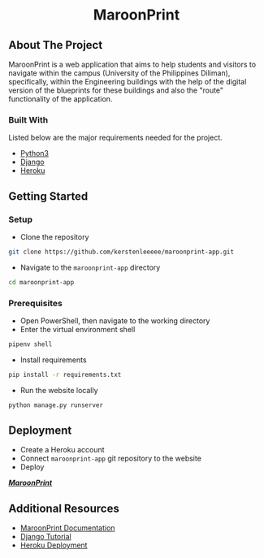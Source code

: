 <p align="center">
  <a href="https://github.com/othneildrew/Best-README-Template">
    <!--<img src="images/logo.png" alt="Logo" width="80" height="80">-->
  </a>
  <h1 align="center">MaroonPrint</h1>
</p>

<!-- ABOUT THE PROJECT -->
## About The Project

MaroonPrint is a web application that aims to help students and visitors to navigate within the campus (University of the Philippines Diliman), specifically, within the Engineering buildings with the help of the digital version of the blueprints for these buildings and also the "route" functionality of the application.

### Built With
Listed below are the major requirements needed for the project.
* [Python3](https://www.python.org/downloads/)
* [Django](https://www.djangoproject.com/)
* [Heroku](https://www.heroku.com/)

<!-- SETUP -->
## Getting Started

### Setup
* Clone the repository
```sh
git clone https://github.com/kerstenleeeee/maroonprint-app.git
```
* Navigate to the `maroonprint-app` directory
```sh
cd maroonprint-app
```

### Prerequisites
* Open PowerShell, then navigate to the working directory
* Enter the virtual environment shell 
```sh
pipenv shell
```
* Install requirements
```sh
pip install -r requirements.txt
```
* Run the website locally
```sh
python manage.py runserver
```

## Deployment
* Create a Heroku account
* Connect `maroonprint-app` git repository to the website
* Deploy

***[MaroonPrint](http://maroonprint.herokuapp.com/)***

## Additional Resources
* [MaroonPrint Documentation](https://maroonprint.tumblr.com/)
* [Django Tutorial](https://simpleisbetterthancomplex.com/series/beginners-guide/1.11/)
* [Heroku Deployment](https://devcenter.heroku.com/articles/git)
